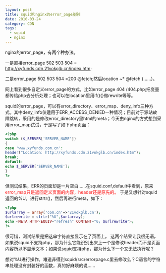 ```yaml
---
layout: post
title: squid和nginx的error_page差别
date: 2010-03-24
category: CDN
tags:
  - squid
  - nginx
---
```


nginx的error_page，有两个种办法。

一是直接error_page 502 503 504 = http://xyfunds.cdn.21vokglb.cn/index.htm;

二是error_page 502 503 504 =200 @fetch;然后location ~* @fetch {……}。

网上看到很多自定义error_page的方式，比如error_page 404 /404.php;把变量都传给php去分析处理；也可以在location里用if(){}做rewrite等等。

squid的error_page，可以有error_directory、error_map、deny_info三种方式。其中deny_info仅适用于ERR_ACCESS_DENIED一种情况；目前对于源站故障跳转，采用的是修改error_directory里html的meta；今天由nginx的方式想到采用error_map试试，于是写了如下php页面：
```php
<?php
switch ($_SERVER['SERVER_NAME'])
{
case 'www.xyfunds.com.cn':
header("Location: http://xyfunds.cdn.21vokglb.cn/index.htm");
break;
default:
echo $_SERVER['SERVER_NAME'];
}
?>
```
但测试结果，ERR的页面却是一片空白……在squid.conf,default中看到，原来<span style="color:#ff0000;">error_map只是返回定义页面的内容，header还是原先的。</span>
于是又想针对squid返回的%U，进行strtr()，然后再进行meta，如下：
```php
<?php
$urlarray = array('com.cn'=>'21vokglb.cn');
$urlrewrite = strtr("%U",$urlarray);
echo <META HTTP-EQUIV="refresh" CONTENT="0; $urlrewrite">;
?>
```
很可惜，测试结果是把这串字符直接显示在了页面上。
这两个结果让我很无语。如果说squid不支持php，那为什么它能识别出来上一个是修改header而不是页面内容所以不显示文本；如果说squid支持php，那为什么下一个又无法执行呢？

想对%U进行操作，难道非得到squid/src/errorpage.c里去修改么？C语言的字符串处理没有封装好的函数，真的好麻烦的说……


